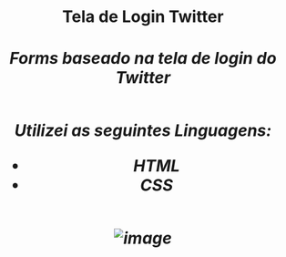 
<h1 align='center' > Tela de Login Twitter

 <div>
 
<h5>
Forms baseado na tela de login do Twitter
<h5/>

<div/>

##

Utilizei as seguintes Linguagens:

 - HTML
 - CSS

## 

![image](https://user-images.githubusercontent.com/91097315/201419534-90569194-5d1f-483f-a915-a997dabbe3f3.png)

